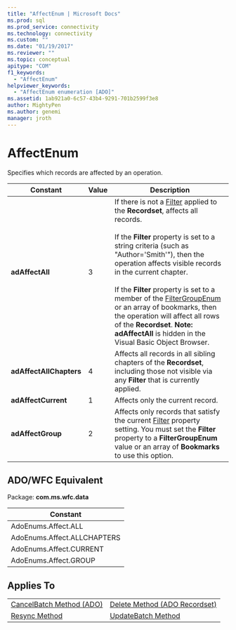 ```yaml
---
title: "AffectEnum | Microsoft Docs"
ms.prod: sql
ms.prod_service: connectivity
ms.technology: connectivity
ms.custom: ""
ms.date: "01/19/2017"
ms.reviewer: ""
ms.topic: conceptual
apitype: "COM"
f1_keywords: 
  - "AffectEnum"
helpviewer_keywords: 
  - "AffectEnum enumeration [ADO]"
ms.assetid: 1ab921a0-6c57-43b4-9291-701b2599f3e8
author: MightyPen
ms.author: genemi
manager: jroth
---
```

# AffectEnum
Specifies which records are affected by an operation.  
  
|Constant|Value|Description|  
|--------------|-----------|-----------------|  
|**adAffectAll**|3|If there is not a [Filter](../../../ado/reference/ado-api/filter-property.md) applied to the **Recordset**, affects all records.<br /><br /> If the **Filter** property is set to a string criteria (such as "Author='Smith'"), then the operation affects visible records in the current chapter.<br /><br /> If the **Filter** property is set to a member of the [FilterGroupEnum](../../../ado/reference/ado-api/filtergroupenum.md) or an array of bookmarks, then the operation will affect all rows of the **Recordset**. **Note:  adAffectAll** is hidden in the Visual Basic Object Browser.|  
|**adAffectAllChapters**|4|Affects all records in all sibling chapters of the **Recordset**, including those not visible via any **Filter** that is currently applied.|  
|**adAffectCurrent**|1|Affects only the current record.|  
|**adAffectGroup**|2|Affects only records that satisfy the current [Filter](../../../ado/reference/ado-api/filter-property.md) property setting. You must set the **Filter** property to a **FilterGroupEnum** value or an array of **Bookmarks** to use this option.|  
  
## ADO/WFC Equivalent  
 Package: **com.ms.wfc.data**  
  
|Constant|  
|--------------|  
|AdoEnums.Affect.ALL|  
|AdoEnums.Affect.ALLCHAPTERS|  
|AdoEnums.Affect.CURRENT|  
|AdoEnums.Affect.GROUP|  
  
## Applies To  
  
|||  
|-|-|  
|[CancelBatch Method (ADO)](../../../ado/reference/ado-api/cancelbatch-method-ado.md)|[Delete Method (ADO Recordset)](../../../ado/reference/ado-api/delete-method-ado-recordset.md)|  
|[Resync Method](../../../ado/reference/ado-api/resync-method.md)|[UpdateBatch Method](../../../ado/reference/ado-api/updatebatch-method.md)|
